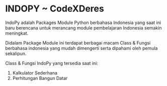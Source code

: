 # INDOPY ~ CodeXDeres
IndoPy adalah Packages Module Python berbahasa Indonesia yang saat ini baru berencana untuk merancang module pembelajaran Indonesia semakin meningkat.

Didalam Package Module ini terdapat berbagai macam Class & Fungsi berbahasa indonesia yang mudah dimengerti serta dipahami oleh pemula sekalipun.

Class & Fungsi IndoPy yang tersedia saat ini:
1. Kalkulator Sederhana
2. Perhitungan Bangun Datar

